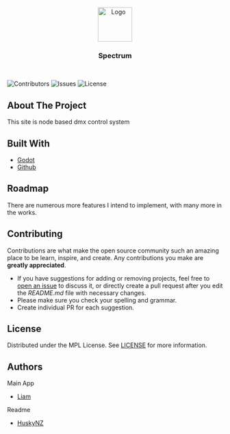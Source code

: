 <br/>
<p align="center">
  <a href="https://github.com/SpectrumPro/Spectrum-Website/">
    <img src="" alt="Logo" width="80" height="80">
  </a>

  <h3 align="center">Spectrum</h3>
  <br>

</p>

![Contributors](https://img.shields.io/github/contributors/SpectrumPro/Spectrum?color=dark-green) ![Issues](https://img.shields.io/github/issues/Spectrum?color=dark-green) ![License](https://img.shields.io/github/license/Spectrum?color=dark-green)

## About The Project

This site is node based dmx control system

## Built With

* [Godot](https://godotengine.org/)
* [Github](https://github.com/)

## Roadmap

There are numerous more features I intend to implement, with many more in the works.

## Contributing

Contributions are what make the open source community such an amazing place to be learn, inspire, and create. Any contributions you make are **greatly appreciated**.

* If you have suggestions for adding or removing projects, feel free to [open an issue](https://github.com/issues/new/SpectrumPro/Spectrum) to discuss it, or directly create a pull request after you edit the *README.md* file with necessary changes.
* Please make sure you check your spelling and grammar.
* Create individual PR for each suggestion.

## License

Distributed under the MPL License. See [LICENSE](https://github.com/SpectrumPro/Spectrum/blob/master/LICENSE) for more information.

## Authors

Main App
* [Liam](https://liamsherwin.tech/)

Readme
* [HuskyNZ](https://www.husky.nz)
